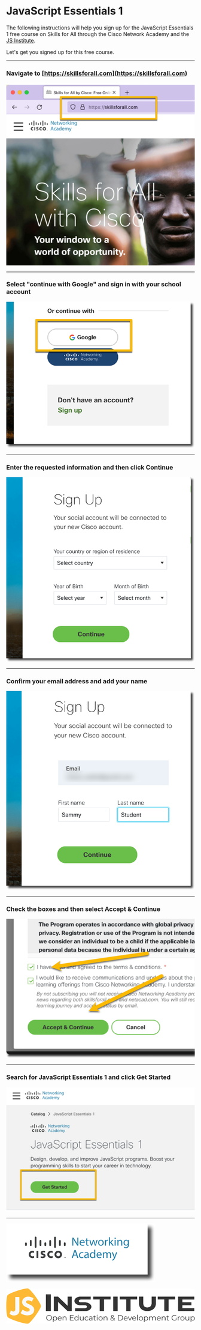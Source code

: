 # JavaScript Essentials 1

The following instructions will help you sign up for the JavaScript Essentials 1 free course on Skills for All through the Cisco Network Academy and the [JS Institute](https://js.institute/).

Let's get you signed up for this free course.

---

### Navigate to [https://skillsforall.com](https://skillsforall.com)


![](img/1.png)

---

### Select "continue with Google" and sign in with your school account

![](img/2.png)

---

### Enter the requested information and then click Continue

![](img/3.png)

---

### Confirm your email address and add your name

![](img/4.png)

---

### Check the boxes and then select Accept & Continue

![](img/5.png)

---

### Search for JavaScript Essentials 1 and click Get Started

![](img/6.png)

---

![](img/netacad.png)

![](img/openedg.png)
